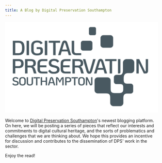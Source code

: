 ```yaml
---
title: A Blog by Digital Preservation Southampton
---
```


![logo](assets/dps-logo.png)
<!--- 
<img src=https://github.com/laurisasastoque/dps-blog/blob/main/assets/dps-logo.png alt=logo width=300 align=right>
--->

Welcome to [Digital Preservation Southampton](https://www.southampton.ac.uk/research/institutes-centres/digital-preservation-southampton)'s newest blogging platform. On here, we will be posting a series of pieces that reflect our interests and commitments to digital cultural heritage, and the sorts of problematics and challenges that we are thinking about. We hope this provides an incentive for discussion and contributes to the dissemination of DPS' work in the sector.

Enjoy the read!
